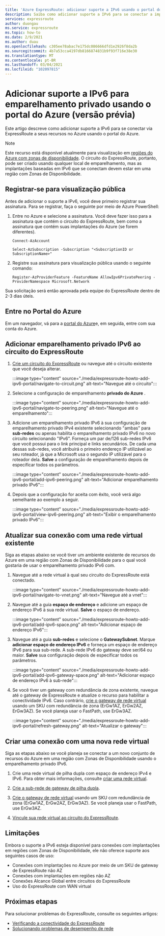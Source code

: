 ```yaml
---
title: 'Azure ExpressRoute: adicionar suporte a IPv6 usando o portal do Azure'
description: Saiba como adicionar suporte a IPv6 para se conectar a implantações do Azure usando o portal do Azure.
services: expressroute
author: duongau
ms.service: expressroute
ms.topic: how-to
ms.date: 2/9/2021
ms.author: duau
ms.openlocfilehash: c305ee78abac7e175dc086666dfd1e2926f8da2b
ms.sourcegitcommit: 4b7a53cca4197db8166874831b9f93f716e38e30
ms.translationtype: MT
ms.contentlocale: pt-BR
ms.lasthandoff: 03/04/2021
ms.locfileid: "102097815"
---
```

# <a name="add-ipv6-support-for-private-peering-using-the-azure-portal-preview"></a>Adicionar suporte a IPv6 para emparelhamento privado usando o portal do Azure (versão prévia)

Este artigo descreve como adicionar suporte a IPv6 para se conectar via ExpressRoute a seus recursos no Azure usando o portal do Azure. 

> [!Note]
> Este recurso está disponível atualmente para visualização em [regiões do Azure com zonas de disponibilidade](https://docs.microsoft.com/azure/availability-zones/az-region#azure-regions-with-availability-zones). O circuito do ExpressRoute, portanto, pode ser criado usando qualquer local de emparelhamento, mas as implantações baseadas em IPv6 que se conectam devem estar em uma região com Zonas de Disponibilidade.

## <a name="register-for-public-preview"></a>Registrar-se para visualização pública
Antes de adicionar o suporte a IPv6, você deve primeiro registrar sua assinatura. Para se registrar, faça o seguinte por meio de Azure PowerShell:
1.  Entre no Azure e selecione a assinatura. Você deve fazer isso para a assinatura que contém o circuito do ExpressRoute, bem como a assinatura que contém suas implantações do Azure (se forem diferentes).

    ```azurepowershell-interactive
    Connect-AzAccount 

    Select-AzSubscription -Subscription "<SubscriptionID or SubscriptionName>"
    ```

2. Registre sua assinatura para visualização pública usando o seguinte comando:
    ```azurepowershell-interactive
    Register-AzProviderFeature -FeatureName AllowIpv6PrivatePeering -ProviderNamespace Microsoft.Network
    ```

Sua solicitação será então aprovada pela equipe do ExpressRoute dentro de 2-3 dias úteis.

## <a name="sign-in-to-the-azure-portal"></a>Entre no Portal do Azure

Em um navegador, vá para a [portal do Azure](https://portal.azure.com)e, em seguida, entre com sua conta do Azure.

## <a name="add-ipv6-private-peering-to-your-expressroute-circuit"></a>Adicionar emparelhamento privado IPv6 ao circuito do ExpressRoute

1. [Crie um circuito do ExpressRoute](https://docs.microsoft.com/azure/expressroute/expressroute-howto-circuit-portal-resource-manager) ou navegue até o circuito existente que você deseja alterar.

    :::image type="content" source="./media/expressroute-howto-add-ipv6-portal/navigate-to-circuit.png" alt-text="Navegue até o circuito":::

2. Selecione a configuração de emparelhamento **privado do Azure** .

    :::image type="content" source="./media/expressroute-howto-add-ipv6-portal/navigate-to-peering.png" alt-text="Navegue até o emparelhamento":::

3. Adicione um emparelhamento privado IPv6 à sua configuração de emparelhamento privado IPv4 existente selecionando "ambas" para **sub-redes** ou apenas habilita o emparelhamento privado IPv6 no novo circuito selecionando "IPv6". Forneça um par de/126 sub-redes IPv6 que você possui para o link principal e links secundários. De cada uma dessas sub-redes, você atribuirá o primeiro endereço IP utilizável ao seu roteador, já que a Microsoft usa o segundo IP utilizável para o roteador dela. **Salve** a configuração de emparelhamento depois de especificar todos os parâmetros.

    :::image type="content" source="./media/expressroute-howto-add-ipv6-portal/add-ipv6-peering.png" alt-text="Adicionar emparelhamento privado IPv6":::

4. Depois que a configuração for aceita com êxito, você verá algo semelhante ao exemplo a seguir.

    :::image type="content" source="./media/expressroute-howto-add-ipv6-portal/view-ipv6-peering.png" alt-text="Exibir o emparelhamento privado IPv6":::

## <a name="update-your-connection-to-an-existing-virtual-network"></a>Atualizar sua conexão com uma rede virtual existente

Siga as etapas abaixo se você tiver um ambiente existente de recursos do Azure em uma região com Zonas de Disponibilidade para o qual você gostaria de usar o emparelhamento privado IPv6 com.

1. Navegue até a rede virtual à qual seu circuito do ExpressRoute está conectado.

    :::image type="content" source="./media/expressroute-howto-add-ipv6-portal/navigate-to-vnet.png" alt-text="Navegue até a vnet":::

2. Navegue até a guia **espaço de endereço** e adicione um espaço de endereço IPv6 à sua rede virtual. **Salve** o espaço de endereço.

    :::image type="content" source="./media/expressroute-howto-add-ipv6-portal/add-ipv6-space.png" alt-text="Adicionar espaço de endereço IPv6":::

3. Navegue até a guia **sub-redes** e selecione o **GatewaySubnet**. Marque **adicionar espaço de endereço IPv6** e forneça um espaço de endereço IPv6 para sua sub-rede. A sub-rede IPv6 do gateway deve ser/64 ou maior. **Salve** sua configuração depois de especificar todos os parâmetros.

    :::image type="content" source="./media/expressroute-howto-add-ipv6-portal/add-ipv6-gateway-space.png" alt-text="Adicionar espaço de endereço IPv6 à sub-rede":::

4. Se você tiver um gateway com redundância de zona existente, navegue até o gateway de ExpressRoute e atualize o recurso para habilitar a conectividade IPv6. Caso contrário, [crie o gateway de rede virtual](https://docs.microsoft.com/azure/expressroute/expressroute-howto-add-gateway-portal-resource-manager) usando um SKU com redundância de zona (ErGw1AZ, ErGw2AZ, ErGw3AZ). Se você planeja usar o FastPath, use ErGw3AZ.

    :::image type="content" source="./media/expressroute-howto-add-ipv6-portal/refresh-gateway.png" alt-text="Atualizar o gateway":::

## <a name="create-a-connection-to-a-new-virtual-network"></a>Criar uma conexão com uma nova rede virtual

Siga as etapas abaixo se você planeja se conectar a um novo conjunto de recursos do Azure em uma região com Zonas de Disponibilidade usando o emparelhamento privado IPv6.

1. Crie uma rede virtual de pilha dupla com espaço de endereço IPv4 e IPv6. Para obter mais informações, consulte [criar uma rede virtual](https://docs.microsoft.com/azure/virtual-network/quick-create-portal#create-a-virtual-network).

2. [Crie a sub-rede de gateway de pilha dupla](https://docs.microsoft.com/azure/expressroute/expressroute-howto-add-gateway-portal-resource-manager#create-the-gateway-subnet).

3. [Crie o gateway de rede virtual](https://docs.microsoft.com/azure/expressroute/expressroute-howto-add-gateway-portal-resource-manager#create-the-virtual-network-gateway) usando um SKU com redundância de zona (ErGw1AZ, ErGw2AZ, ErGw3AZ). Se você planeja usar o FastPath, use ErGw3AZ.

4. [Vincule sua rede virtual ao circuito do ExpressRoute](https://docs.microsoft.com/azure/expressroute/expressroute-howto-linkvnet-portal-resource-manager).

## <a name="limitations"></a>Limitações
Embora o suporte a IPv6 esteja disponível para conexões com implantações em regiões com Zonas de Disponibilidade, ele não oferece suporte aos seguintes casos de uso:

* Conexões com implantações no Azure por meio de um SKU de gateway de ExpressRoute não AZ
* Conexões com implantações em regiões não AZ
* Conexões Alcance Global entre circuitos do ExpressRoute
* Uso do ExpressRoute com WAN virtual

## <a name="next-steps"></a>Próximas etapas

Para solucionar problemas do ExpressRoute, consulte os seguintes artigos:

* [Verificando a conectividade do ExpressRoute](expressroute-troubleshooting-expressroute-overview.md)
* [Solucionando problemas de desempenho de rede](expressroute-troubleshooting-network-performance.md)
